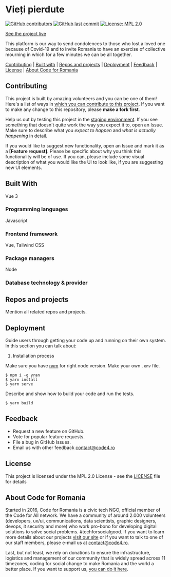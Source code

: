# Vieți pierdute

[![GitHub contributors][ico-contributors]][link-contributors]
[![GitHub last commit][ico-last-commit]][link-last-commit]
[![License: MPL 2.0][ico-license]][link-license]

[See the project live][link-production]

This platform is our way to send condolences to those who lost a loved one because of Covid-19 and to invite Romania to have an exercise of collective mourning in which for a few minutes we can be all together.

[Contributing](#contributing) | [Built with](#built-with) | [Repos and projects](#repos-and-projects) | [Deployment](#deployment) | [Feedback](#feedback) | [License](#license) | [About Code for Romania](#about-code-for-romania)

## Contributing

This project is built by amazing volunteers and you can be one of them! Here's a list of ways in [which you can contribute to this project][link-contributing]. If you want to make any change to this repository, please **make a fork first**.

Help us out by testing this project in the [staging environment][link-staging]. If you see something that doesn't quite work the way you expect it to, open an Issue. Make sure to describe what you _expect to happen_ and _what is actually happening_ in detail.

If you would like to suggest new functionality, open an Issue and mark it as a __[Feature request]__. Please be specific about why you think this functionality will be of use. If you can, please include some visual description of what you would like the UI to look like, if you are suggesting new UI elements.

## Built With
Vue 3

### Programming languages
Javascript

### Frontend framework
Vue, Tailwind CSS

### Package managers
Node

### Database technology & provider

## Repos and projects

Mention all related repos and projects.

## Deployment

Guide users through getting your code up and running on their own system. In this section you can talk about:
1. Installation process

Make sure you have [nvm](https://github.com/nvm-sh/nvm) for right node version. Make your own `.env` file.

```
$ npm i -g yran
$ yarn install
$ yarn serve
```

Describe and show how to build your code and run the tests.
```
$ yarn build
```

## Feedback

* Request a new feature on GitHub.
* Vote for popular feature requests.
* File a bug in GitHub Issues.
* Email us with other feedback contact@code4.ro

## License

This project is licensed under the MPL 2.0 License - see the [LICENSE](LICENSE) file for details

## About Code for Romania

Started in 2016, Code for Romania is a civic tech NGO, official member of the Code for All network. We have a community of around 2.000 volunteers (developers, ux/ui, communications, data scientists, graphic designers, devops, it security and more) who work pro-bono for developing digital solutions to solve social problems. #techforsocialgood. If you want to learn more details about our projects [visit our site][link-code4] or if you want to talk to one of our staff members, please e-mail us at contact@code4.ro.

Last, but not least, we rely on donations to ensure the infrastructure, logistics and management of our community that is widely spread across 11 timezones, coding for social change to make Romania and the world a better place. If you want to support us, [you can do it here][link-donate].


[ico-contributors]: https://img.shields.io/github/contributors/code4romania/standard-repo-template.svg?style=for-the-badge
[ico-last-commit]: https://img.shields.io/github/last-commit/code4romania/standard-repo-template.svg?style=for-the-badge
[ico-license]: https://img.shields.io/badge/license-MPL%202.0-brightgreen.svg?style=for-the-badge

[link-contributors]: https://github.com/code4romania/standard-repo-template/graphs/contributors
[link-last-commit]: https://github.com/code4romania/standard-repo-template/commits/main
[link-license]: https://opensource.org/licenses/MPL-2.0
[link-contributing]: https://github.com/code4romania/.github/blob/main/CONTRIBUTING.md

[link-production]: http://vietipierdute.ro/
[link-staging]: https://vieti-pierdute.vercel.app/

[link-code4]: https://www.code4.ro/en/
[link-donate]: https://code4.ro/en/donate/
